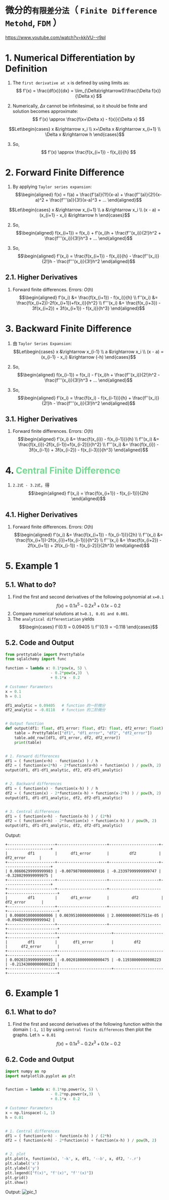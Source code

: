 <!--
 * @Author: Uper 41718895+Hyliu-BUAA@users.noreply.github.com
 * @Date: 2022-06-29 21:30:46
 * @LastEditors: Uper 41718895+Hyliu-BUAA@users.noreply.github.com
 * @LastEditTime: 2022-06-30 21:01:56
 * @FilePath: /Quantum_Mechanics/CodeForQM/1.解薛定谔方程/notes/1.一维有限差分法md
 * @Description: 这是默认设置,请设置`customMade`, 打开koroFileHeader查看配置 进行设置: https://github.com/OBKoro1/koro1FileHeader/wiki/%E9%85%8D%E7%BD%AE
-->
# 微分的`有限差分法`（ `Finite Difference Metohd`, `FDM` ）
https://www.youtube.com/watch?v=kkiVU--r9pI

# 1. Numerical Differentiation by Definition
1. The `first derivative at x` is defined by using limits as:
$$ f'(x) = \frac{df(x)}{dx} = \lim_{\Delta\rightarrow0}\frac{\Delta f(x)}{\Delta x} $$

2. Numerically, $\Delta x$ cannot be infinitesimal, so it should be finite and solution becomes approximate:
$$ f'(x) \approx \frac{f(x+\Delta x) - f(x)}{\Delta x} $$

$$Let\begin{cases}
x &\rightarrow x_i   \\
x+\Delta x &\rightarrow  x_{i+1}    \\
\Delta x &\rightarrow h
\end{cases}$$

3. So,
$$ f'(x) \approx \frac{f(x_{i+1}) - f(x_i)}{h} $$

# 2. Forward Finite Difference
1. By applying `Taylor series expansion`:
$$\begin{aligned}
f(x) = f(a) + \frac{f'(a)}{1!}(x-a) + \frac{f''(a)}{2!}(x-a)^2 + \frac{f'''(a)}{3!}(x-a)^3 + ...
\end{aligned}$$

$$Let\begin{cases}
x &\rightarrow x_{i+1}   \\
a &\rightarrow  x_i    \\
(x - a) = (x_{i+1} - x_i) &\rightarrow h
\end{cases}$$

2. So, 
$$\begin{aligned}
f(x_{i+1}) = f(x_i) + f'(x_i)h + \frac{f''(x_i)}{2!}h^2 + \frac{f'''(x_i)}{3!}h^3 + ...
\end{aligned}$$

3. So, 
$$\begin{aligned}
f'(x_i) = \frac{f(x_{i+1}) - f(x_i)}{h} - \frac{f''(x_i)}{2!}h - \frac{f'''(x_i)}{3!}h^2
\end{aligned}$$

## 2.1. Higher Derivatives
1. Forward finite differences. Errors: $O(h)$
$$\begin{aligned}
f'(x_i) &= \frac{f(x_{i+1}) - f(x_i)}{h} \\
f''(x_i) &= \frac{f(x_{i+2})-2f(x_{i+1})+f(x_i)}{h^2}   \\
f'''(x_i) &= \frac{f(x_{i+3}) - 3f(x_{i+2}) + 3f(x_{i+1}) - f(x_i)}{h^3}
\end{aligned}$$

# 3. Backward Finite Difference 
1. 由 `Taylor Series Expansion`:
$$Let\begin{cases}
x &\rightarrow x_{i-1}   \\
a &\rightarrow  x_i    \\
(x - a) = (x_{i-1} - x_i) &\rightarrow (-h)
\end{cases}$$

2. So, 
$$\begin{aligned}
f(x_{i-1}) = f(x_i) - f'(x_i)h + \frac{f''(x_i)}{2!}h^2 - \frac{f'''(x_i)}{3!}h^3 + ...
\end{aligned}$$

3. So, 
$$\begin{aligned}
f'(x_i) = \frac{f(x_i) - f(x_{i-1})}{h} + \frac{f''(x_i)}{2!}h - \frac{f'''(x_i)}{3!}h^2
\end{aligned}$$

## 3.1. Higher Derivatives
1. Forward finite differences. Errors: $O(h)$
$$\begin{aligned}
f'(x_i) &= \frac{f(x_{i}) - f(x_{i-1})}{h} \\
f''(x_i) &= \frac{f(x_{i})-2f(x_{i-1})+f(x_{i-2})}{h^2}   \\
f'''(x_i) &= \frac{f(x_{i}) - 3f(x_{i-1}) + 3f(x_{i-2}) - f(x_{i-3})}{h^3}
\end{aligned}$$

# 4. <font color="73DB90">Central Finite Difference</font>
1. `2.2式 - 3.2式`，得
$$\begin{aligned}
f'(x_i) = \frac{f(x_{i+1}) - f(x_{i-1})}{2h}
\end{aligned}$$

## 4.1. Higher Derivatives
1. Forward finite differences. Errors: $O(h)$
$$\begin{aligned}
f'(x_i) &= \frac{f(x_{i+1}) - f(x_{i-1})}{2h} \\
f''(x_i) &= \frac{f(x_{i+1})-2f(x_{i})+f(x_{i-1})}{h^2}   \\
f'''(x_i) &= \frac{f(x_{i+2}) - 2f(x_{i+1}) + 2f(x_{i-1}) - f(x_{i-2})}{2h^3}
\end{aligned}$$


# 5. Example 1
## 5.1. What to do?
1. Find the first and second derivatives of the following polynomial at `x=0.1`
$$ f(x) = 0.1x^5 - 0.2x^3 + 0.1x - 0.2 $$
2. Compare numerical solutions at `h=0.1, 0.01 and 0.001`.
3. The `analytical differentiation` yields
$$\begin{cases}
f'(0.1) = 0.09405   \\
f''(0.1) = -0.118
\end{cases}$$

## 5.2. Code and Output
```python
from prettytable import PrettyTable
from sqlalchemy import func

function = lambda x: 0.1*pow(x, 5) \
                    - 0.2*pow(x,3)  \
                    + 0.1*x - 0.2

# Customer Parameters
x = 0.1
h = 0.1

df1_analytic = 0.09405   # function 的一阶微分
df2_analytic = -0.0118   # function 的二阶微分


# Output function
def output(df1: float, df1_error: float, df2: float, df2_error: float):
    table = PrettyTable(["df1", "df1_error", "df2", "df2_error"])
    table.add_row([df1, df1_error, df2, df2_error])
    print(table)


# 1. Forward differences
df1 = ( function(x+h) - function(x) ) / h
df2 = ( function(x+2*h) - 2*function(x+h) + function(x) ) / pow(h, 2)
output(df1, df1-df1_analytic, df2, df2-df1_analytic)


# 2. Backward differences
df1 = ( function(x) - function(x-h) ) / h
df2 = ( function(x) - 2*function(x-h) + function(x-2*h) ) / pow(h, 2)
output(df1, df1-df1_analytic, df2, df2-df1_analytic)


# 3. Central differences
df1 = ( function(x+h) - function(x-h) ) / (2*h)
df2 = ( function(x+h) - 2*function(x) + function(x-h) ) / pow(h, 2)
output(df1, df1-df1_analytic, df2, df2-df1_analytic)
```
Output:
```shell
+---------------------+----------------------+----------------------+---------------------+
|         df1         |      df1_error       |         df2          |      df2_error      |
+---------------------+----------------------+----------------------+---------------------+
| 0.08606299999999983 | -0.00798700000000016 | -0.23397999999999747 | -0.3280299999999975 |
+---------------------+----------------------+----------------------+---------------------+
+---------------------+----------------------+-----------------------+----------------------+
|         df1         |      df1_error       |          df2          |      df2_error       |
+---------------------+----------------------+-----------------------+----------------------+
| 0.09800100000000006 | 0.003951000000000066 | 2.000000000057511e-05 | -0.09402999999999942 |
+---------------------+----------------------+-----------------------+----------------------+
+---------------------+------------------------+----------------------+----------------------+
|         df1         |       df1_error        |         df2          |      df2_error       |
+---------------------+------------------------+----------------------+----------------------+
| 0.09203199999999995 | -0.0020180000000000475 | -0.11938000000000223 | -0.21343000000000223 |
+---------------------+------------------------+----------------------+----------------------+
```


# 6. Example 1
## 6.1. What to do?
1. Find the first and second derivatives of the following function within the domain `[-1, 1]` by using `central finite differences` then plot the graphs. Let `h = 0.01`
$$ f(x) = 0.1x^5 - 0.2x^3 + 0.1x - 0.2 $$

## 6.2. Code and Output
```python
import numpy as np
import matplotlib.pyplot as plt


function = lambda x: 0.1*np.power(x, 5) \
                    - 0.2*np.power(x,3)  \
                    + 0.1*x - 0.2

# Customer Parameters
x = np.linspace(-1, 1)
h = 0.01


# 1. Central differences
df1 = ( function(x+h) - function(x-h) ) / (2*h)
df2 = ( function(x+h) - 2*function(x) + function(x-h) ) / pow(h, 2)


# 2. plot
plt.plot(x, function(x), '-k', x, df1, '--b', x, df2, '-.r')
plt.xlabel('x')
plt.ylabel('y')
plt.legend(["f(x)", "f'(x)", "f''(x)"])
plt.grid()
plt.show()
```
Output:
![pic_1](./pics/1.png)